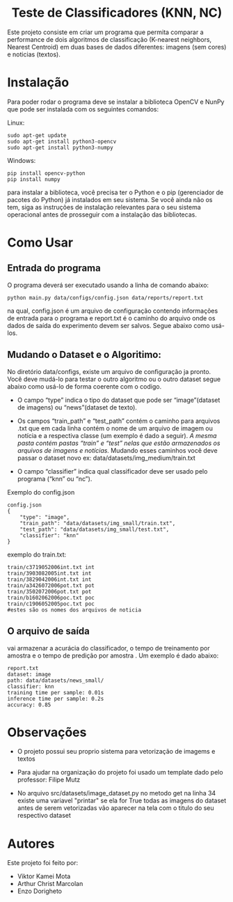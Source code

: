 <h1 align="center"> Teste de Classificadores (KNN, NC) </h1>

Este projeto consiste em criar um programa que permita comparar a performance de dois algoritmos de classificação (K-nearest neighbors, Nearest Centroid) em duas bases de dados diferentes: imagens (sem cores) e noticias (textos).

# Instalação
Para poder rodar o programa deve se instalar a biblioteca OpenCV e NunPy que pode ser instalada com os seguintes comandos:

Linux:

    sudo apt-get update
    sudo apt-get install python3-opencv
    sudo apt-get install python3-numpy

Windows:

    pip install opencv-python
    pip install numpy

para instalar a biblioteca, você precisa ter o Python e o pip (gerenciador de pacotes do Python) já instalados em seu sistema. Se você ainda não os tem, siga as instruções de instalação relevantes para o seu sistema operacional antes de prosseguir com a instalação das bibliotecas.

# Como Usar
## Entrada do programa

O programa deverá ser executado usando a linha de comando abaixo:


    python main.py data/configs/config.json data/reports/report.txt


na qual, config.json é um arquivo de configuração contendo informações de entrada para o programa e report.txt é o caminho do arquivo onde os dados de saída do experimento devem ser salvos. Segue abaixo como usá-los.

## Mudando o Dataset e o Algoritimo:

No diretório data/configs, existe um arquivo de configuração ja pronto. Você deve mudá-lo para testar o outro algoritmo ou o outro dataset segue abaixo como usá-lo de forma coerente com o codigo.

* O campo “type” indica o tipo do dataset que pode ser “image”(dataset de imagens) ou “news”(dataset de texto). 

* Os campos “train_path” e “test_path” contém o caminho para arquivos .txt que em cada linha contém o nome de um arquivo de imagem ou notícia e a respectiva classe (um exemplo é dado a seguir). *A mesma pasta contém pastas “train” e “test” nelas que estão armazenados os arquivos de imagens e notícias.* Mudando esses caminhos você deve passar o dataset novo ex: data/datasets/img_medium/train.txt

* O campo “classifier” indica qual classificador deve ser usado pelo programa (“knn” ou “nc”). 

Exemplo do config.json

    config.json
    {
        "type": "image",
        "train_path": "data/datasets/img_small/train.txt",
        "test_path": "data/datasets/img_small/test.txt",
        "classifier": "knn"
    }

exemplo do train.txt:

    train/c3719052006int.txt int
    train/3903082005int.txt int
    train/3829042006int.txt int
    train/a3426072006pot.txt pot
    train/3502072006pot.txt pot
    train/b1602062006poc.txt poc
    train/c1906052005poc.txt poc
    #estes são os nomes dos arquivos de noticia
 
## O arquivo de saída 

vai armazenar a acurácia do classificador, o tempo de treinamento por amostra e o tempo de predição por amostra . Um exemplo é dado abaixo:

    report.txt
    dataset: image
    path: data/datasets/news_small/
    classifier: knn
    training time per sample: 0.01s
    inference time per sample: 0.2s
    accuracy: 0.85

# Observações
* O projeto possui seu proprio sistema para vetorização de imagems e textos
* Para ajudar na organização do projeto foi usado um template dado pelo professor: Filipe Mutz

* No arquivo src/datasets/image_dataset.py no metodo get na linha 34 existe uma variavel "printar" se ela for True todas as imagens do dataset antes de serem vetorizadas vão aparecer na tela com o titulo do seu respectivo dataset

# Autores
Este projeto foi feito por:
* Viktor Kamei Mota
* Arthur Christ Marcolan
* Enzo Dorigheto

